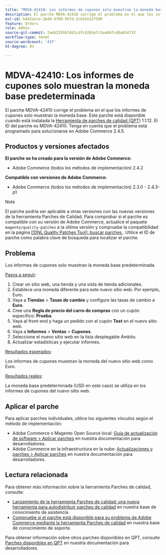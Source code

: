 ```yaml
---
title: "MDVA-42410: Los informes de cupones solo muestran la moneda base predeterminada"
description: El parche MDVA-42410 corrige el problema en el que los informes de cupones solo muestran la moneda base. Este parche está disponible cuando está instalada la [Quality Patches Tool (QPT)](/help/announcements/adobe-commerce-announcements/magento-quality-patches-released-new-tool-to-self-serve-quality-patches.md) 1.1.12. El ID del parche es MDVA-42410. Tenga en cuenta que el problema está programado para solucionarse en Adobe Commerce 2.4.5.
exl-id: b442a2ce-1bd4-4f09-95fd-2c626e32f509
feature: Orders
role: Admin
source-git-commit: 2aeb2355b74d1cdfc62b5e7c5aa04fcd0a654733
workflow-type: tm+mt
source-wordcount: '437'
ht-degree: 0%

---
```


# MDVA-42410: Los informes de cupones solo muestran la moneda base predeterminada

El parche MDVA-42410 corrige el problema en el que los informes de cupones solo muestran la moneda base. Este parche está disponible cuando está instalada la [Herramienta de parches de calidad (QPT)](/help/announcements/adobe-commerce-announcements/magento-quality-patches-released-new-tool-to-self-serve-quality-patches.md) 1.1.12. El ID del parche es MDVA-42410. Tenga en cuenta que el problema está programado para solucionarse en Adobe Commerce 2.4.5.

## Productos y versiones afectados

**El parche se ha creado para la versión de Adobe Commerce:**

* Adobe Commerce (todos los métodos de implementación) 2.4.2

**Compatible con versiones de Adobe Commerce:**

* Adobe Commerce (todos los métodos de implementación) 2.3.0 - 2.4.3-p1

>[!NOTE]
>
>El parche podría ser aplicable a otras versiones con las nuevas versiones de la herramienta Parches de Calidad. Para comprobar si el parche es compatible con su versión de Adobe Commerce, actualice el paquete `magento/quality-patches` a la última versión y compruebe la compatibilidad en la página [[!DNL Quality Patches Tool]: buscar parches ](https://experienceleague.adobe.com/tools/commerce-quality-patches/index.html?lang=es). Utilice el ID de parche como palabra clave de búsqueda para localizar el parche.

## Problema

Los informes de cupones solo muestran la moneda base predeterminada.

<u>Pasos a seguir</u>:

1. Crear un sitio web, una tienda y una vista de tienda adicionales.
1. Establece una moneda diferente para este nuevo sitio web. Por ejemplo, Euro.
1. Vaya a **Tiendas** > **Tasas de cambio** y configure las tasas de cambio a **Euro**.
1. Cree una **Regla de precio del carro de compras** con un cupón específico: **Prueba**.
1. Vaya al front-end y haga un pedido con el cupón **Test** en el nuevo sitio web.
1. Vaya a **Informes** > **Ventas** > **Cupones**.
1. Seleccione el nuevo sitio web en la lista desplegable Ámbito.
1. Actualizar estadísticas y ejecutar informes.

<u>Resultados esperados</u>:

Los informes de cupones muestran la moneda del nuevo sitio web como Euro.

<u>Resultados reales</u>:

La moneda base predeterminada (USD en este caso) se utiliza en los informes de cupones del nuevo sitio web.

## Aplicar el parche

Para aplicar parches individuales, utilice los siguientes vínculos según el método de implementación:

* Adobe Commerce o Magento Open Source local: [Guía de actualización de software > Aplicar parches](https://experienceleague.adobe.com/es/docs/commerce-operations/tools/quality-patches-tool/usage) en nuestra documentación para desarrolladores.
* Adobe Commerce en la infraestructura en la nube: [Actualizaciones y parches > Aplicar parches](https://experienceleague.adobe.com/es/docs/commerce-cloud-service/user-guide/develop/upgrade/apply-patches) en nuestra documentación para desarrolladores.

## Lectura relacionada

Para obtener más información sobre la herramienta Parches de calidad, consulte:

* [Lanzamiento de la herramienta Parches de calidad: una nueva herramienta para autodistribuir parches de calidad](/help/announcements/adobe-commerce-announcements/magento-quality-patches-released-new-tool-to-self-serve-quality-patches.md) en nuestra base de conocimiento de asistencia.
* [Compruebe si el parche está disponible para su problema de Adobe Commerce mediante la herramienta Parches de calidad](/help/support-tools/patches-available-in-qpt-tool/check-patch-for-magento-issue-with-magento-quality-patches.md) en nuestra base de conocimiento de soporte.

Para obtener información sobre otros parches disponibles en QPT, consulte [Parches disponibles en QPT](https://experienceleague.adobe.com/tools/commerce-quality-patches/index.html?lang=es) en nuestra documentación para desarrolladores.

